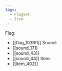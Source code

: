 ```yaml
---
tags:
  - FlagSet
  - Item
---
```

Flag:
- [[flag_10390]]
Sound:
- [[sound_17]]
- [[sound_43]]
- [[sound_44]]
Item:
- [[item_402]]
